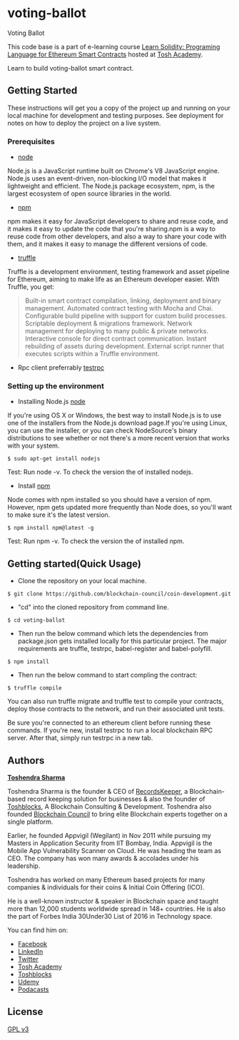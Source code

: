 # voting-ballot
Voting Ballot

This code base is a part of e-learning course [Learn Solidity: Programing Language for Ethereum Smart Contracts](https://www.toshacademy.com/courses/take/best-solidity-programing-language-tutorial-for-ethereum-smart-contracts/lessons/1105923-setting-up-development-environment?utm_source=github&utm_medium=voting-ballot-repo) hosted at [Tosh Academy](https://www.toshacademy.com/collections/blockchain?utm_source=github&utm_medium=voting-ballot-repo). 

Learn to build voting-ballot smart contract.

## Getting Started

These instructions will get you a copy of the project up and running on your local machine for development and testing purposes. See deployment for notes on how to deploy the project on a live system.

### Prerequisites

* [node](https://nodejs.org/en/download/)

Node.js is a JavaScript runtime built on Chrome's V8 JavaScript engine. Node.js uses an event-driven, non-blocking I/O model that makes it lightweight and efficient. The Node.js package ecosystem, npm, is the largest ecosystem of open source libraries in the world.


* [npm](https://www.npmjs.com/package/npm)

npm makes it easy for JavaScript developers to share and reuse code, and it makes it easy to update the code that you're sharing.npm is a way to reuse code from other developers, and also a way to share your code with them, and it makes it easy to manage the different versions of code.


* [truffle](https://www.npmjs.com/package/truffle/tutorial)

Truffle is a development environment, testing framework and asset pipeline for Ethereum, aiming to make life as an Ethereum developer easier. With Truffle, you get:
>Built-in smart contract compilation, linking, deployment and binary management.
>Automated contract testing with Mocha and Chai.
>Configurable build pipeline with support for custom build processes.
>Scriptable deployment & migrations framework.
>Network management for deploying to many public & private networks.
>Interactive console for direct contract communication.
>Instant rebuilding of assets during development.
>External script runner that executes scripts within a Truffle environment.


* Rpc client preferrably [testrpc](https://www.npmjs.com/package/ethereumjs-testrpc/tutorial)

### Setting up the environment

* Installing Node.js [node](https://nodejs.org/en/download/)

If you're using OS X or Windows, the best way to install Node.js is to use one of the installers from the Node.js download page.If you're     using Linux, you can use the installer, or you can check NodeSource's binary distributions to see whether or not there's a more recent version that works with your system.

```
$ sudo apt-get install nodejs 
```
Test: Run node -v. To check the version the of installed nodejs.

* Install [npm](https://www.npmjs.com/package/npm)

Node comes with npm installed so you should have a version of npm. However, npm gets updated more frequently than Node does, so you'll want to make sure it's the latest version.

```
$ npm install npm@latest -g
```
Test: Run npm -v. To check the version the of installed npm.


## Getting started(Quick Usage)

* Clone the repository on your local machine.
```
$ git clone https://github.com/blockchain-council/coin-development.git
```
* "cd" into the cloned repository from command line.
```
$ cd voting-ballot
```
* Then run the below command which lets the dependencies from package.json gets installed locally for this particular project. The major requirements are truffle, testrpc, babel-register and babel-polyfill.
```
$ npm install
```

* Then run the below command to start compling the contract:

```
$ truffle compile
```

You can also run truffle migrate and truffle test to compile your contracts, deploy those contracts to the network, and run their associated unit tests.

Be sure you're connected to an ethereum client before running these commands. If you're new, install testrpc to run a local blockchain RPC server. After that, simply run testrpc in a new tab.

## Authors

[**Toshendra Sharma**](https://www.udemy.com/user/toshendrasharma2/)

Toshendra Sharma is the founder & CEO of [RecordsKeeper](https://recordskeeper.co), a Blockchain-based record keeping solution for businesses & also the founder of [Toshblocks](https://www.toshblocks.com), A Blockchain Consulting & Development. Toshendra also founded [Blockchain Council](https://www.blockchain-council.org) to bring elite Blockchain experts together on a single platform.

Earlier, he founded Appvigil (Wegilant) in Nov 2011 while pursuing my Masters in Application Security from IIT Bombay, India. Appvigil is the Mobile App Vulnerability Scanner on Cloud. He was heading the team as CEO. The company has won many awards & accolades under his leadership.

Toshendra has worked on many Ethereum based projects for many companies & individuals for their coins & Initial Coin Offering (ICO).

He is a well-known instructor & speaker in Blockchain space and taught more than 12,000 students worldwide spread in 148+ countries. He is also the part of Forbes India 30Under30 List of 2016 in Technology space.

You can find him on: 
* [Facebook](https://www.facebook.com/toshendra11)
* [LinkedIn](https://linkedin.com/in/toshendra)
* [Twitter](https://www.twitter.com/toshendrasharma)
* [Tosh Academy](https://www.toshacademy.com)
* [Toshblocks](https://www.toshblocks.com/)
* [Udemy](https://www.udemy.com/user/toshendrasharma2/)
* [Podacasts](http://www.buzzsprout.com/134645)


License
-------------
[GPL v3](https://www.gnu.org/licenses/gpl-3.0.txt)
